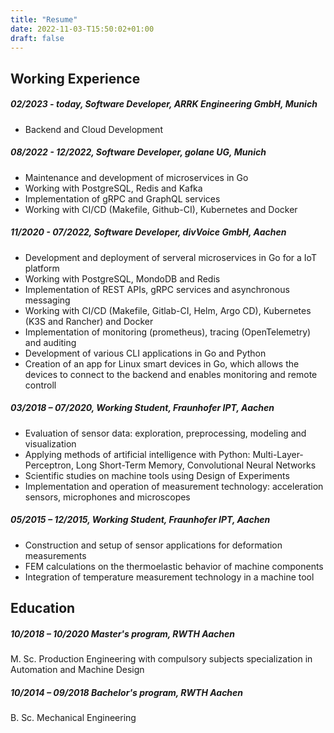 ```yaml
---
title: "Resume"
date: 2022-11-03-T15:50:02+01:00
draft: false
---
```



## Working Experience

##### 02/2023 - today, Software Developer, ARRK Engineering GmbH, Munich
* Backend and Cloud Development


##### 08/2022 - 12/2022, Software Developer, golane UG, Munich
* Maintenance and development of microservices in Go
* Working with PostgreSQL, Redis and Kafka
* Implementation of gRPC and GraphQL services
* Working with CI/CD (Makefile, Github-CI), Kubernetes and Docker


##### 11/2020 - 07/2022, Software Developer, divVoice GmbH, Aachen
* Development and deployment of serveral microservices in Go for a IoT platform
* Working with PostgreSQL, MondoDB and Redis
* Implementation of REST APIs, gRPC services and asynchronous messaging
* Working with CI/CD (Makefile, Gitlab-CI, Helm, Argo CD), Kubernetes (K3S and Rancher) and Docker
* Implementation of monitoring (prometheus), tracing (OpenTelemetry) and auditing
* Development of various CLI applications in Go and Python
* Creation of an app for Linux smart devices in Go, which allows the devices to connect to the backend and enables monitoring and remote controll


##### 03/2018 – 07/2020, Working Student, Fraunhofer IPT, Aachen
* Evaluation of sensor data: exploration, preprocessing, modeling and visualization
* Applying methods of artificial intelligence with Python: Multi-Layer-Perceptron, Long Short-Term Memory, Convolutional Neural Networks
* Scientific studies on machine tools using Design of Experiments
* Implementation and operation of measurement technology: acceleration sensors, microphones and microscopes


##### 05/2015 – 12/2015, Working Student, Fraunhofer IPT, Aachen
* Construction and setup of sensor applications for deformation measurements
* FEM calculations on the thermoelastic behavior of machine components
* Integration of temperature measurement technology in a machine tool	



## Education

##### 10/2018 – 10/2020 Master's program, RWTH Aachen
M. Sc. Production Engineering with compulsory subjects specialization in Automation and Machine Design


##### 10/2014 – 09/2018 Bachelor's program, RWTH Aachen
B. Sc. Mechanical Engineering

